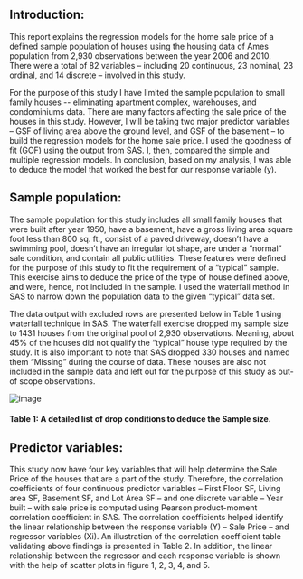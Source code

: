 ## Introduction:

This report explains the regression models for the home sale price of a defined sample
population of houses using the housing data of Ames population from 2,930 observations
between the year 2006 and 2010. There were a total of 82 variables – including 20 continuous,
23 nominal, 23 ordinal, and 14 discrete – involved in this study.

For the purpose of this study I have limited the sample population to small family houses --
eliminating apartment complex, warehouses, and condominiums data. There are many factors
affecting the sale price of the houses in this study. However, I will be taking two major predictor
variables – GSF of living area above the ground level, and GSF of the basement – to build the
regression models for the home sale price. I used the goodness of fit (GOF) using the output
from SAS. I, then, compared the simple and multiple regression models. In conclusion, based on
my analysis, I was able to deduce the model that worked the best for our response variable (y).

## Sample population:

The sample population for this study includes all small family houses that were built after year
1950, have a basement, have a gross living area square foot less than 800 sq. ft., consist of a
paved driveway, doesn’t have a swimming pool, doesn’t have an irregular lot shape, are under a
“normal” sale condition, and contain all public utilities. These features were defined for the
purpose of this study to fit the requirement of a “typical” sample. This exercise aims to deduce
the price of the type of house defined above, and were, hence, not included in the sample. I used
the waterfall method in SAS to narrow down the population data to the given “typical” data set.

The data output with excluded rows are presented below in Table 1 using waterfall technique in
SAS. The waterfall exercise dropped my sample size to 1431 houses from the original pool of
2,930 observations. Meaning, about 45% of the houses did not qualify the “typical” house type
required by the study. It is also important to note that SAS dropped 330 houses and named them
“Missing” during the course of data. These houses are also not included in the sample data and
left out for the purpose of this study as out-of scope observations.

![image](https://cloud.githubusercontent.com/assets/26909910/25399075/32f3b208-29bc-11e7-9f42-7a1813724fcf.png)
   #### Table 1: A detailed list of drop conditions to deduce the Sample size.

## Predictor variables:

This study now have four key variables that will help determine the Sale Price of the houses that
are a part of the study. Therefore, the correlation coefficients of four continuous predictor
variables – First Floor SF, Living area SF, Basement SF, and Lot Area SF – and one discrete
variable – Year built – with sale price is computed using Pearson product-moment correlation coefficient in SAS. The correlation coefficients helped identify the linear relationship between
the response variable (Y) – Sale Price – and regressor variables (Xi). An illustration of the
correlation coefficient table validating above findings is presented in Table 2. In addition, the
linear relationship between the regressor and each response variable is shown with the help of
scatter plots in figure 1, 2, 3, 4, and 5.

